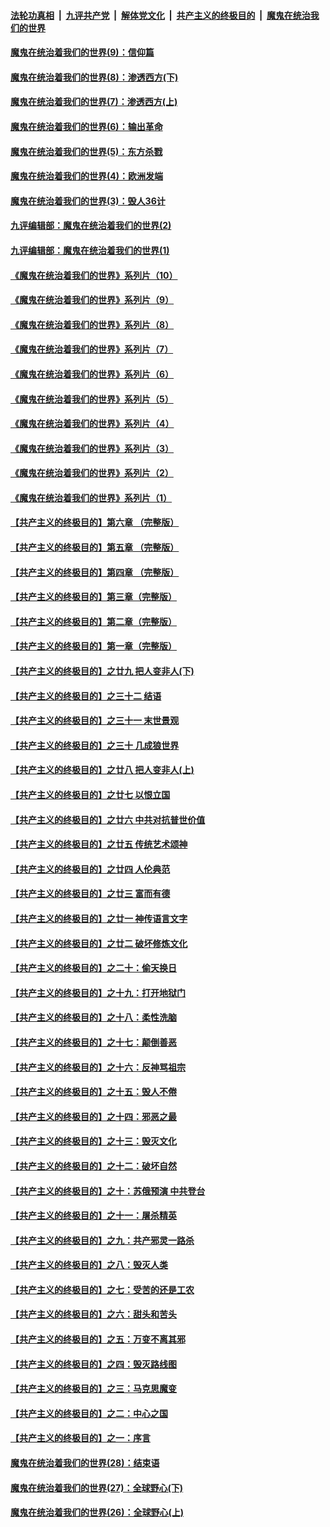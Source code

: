 

####  [法轮功真相](../../../../basic/blob/master/README.md?t=09231703) &nbsp;|&nbsp; [九评共产党](../../../../9ping.md/blob/master/README.md?t=09231703) &nbsp;|&nbsp; [解体党文化](../../../../jtdwh.md/blob/master/README.md?t=09231703)  &nbsp;|&nbsp; [共产主义的终极目的](../../../../gczydzjmd.md/blob/master/README.md?t=09231703) &nbsp;|&nbsp; [魔鬼在统治我们的世界](../../../../mgztzwmdsj.md/blob/master/README.md?t=09231703) 

#### [魔鬼在统治着我们的世界(9)：信仰篇](../pages/nsc422/n10432159.md?t=09231703) 

#### [魔鬼在统治着我们的世界(8)：渗透西方(下)](../pages/nsc422/n10429603.md?t=09231703) 

#### [魔鬼在统治着我们的世界(7)：渗透西方(上)](../pages/nsc422/n10426013.md?t=09231703) 

#### [魔鬼在统治着我们的世界(6)：输出革命](../pages/nsc422/n10421536.md?t=09231703) 

#### [魔鬼在统治着我们的世界(5)：东方杀戮](../pages/nsc422/n10417707.md?t=09231703) 

#### [魔鬼在统治着我们的世界(4)：欧洲发端](../pages/nsc422/n10414890.md?t=09231703) 

#### [魔鬼在统治着我们的世界(3)：毁人36计](../pages/nsc422/n10411583.md?t=09231703) 

#### [九评编辑部：魔鬼在统治着我们的世界(2)](../pages/nsc422/n10410036.md?t=09231703) 

#### [九评编辑部：魔鬼在统治着我们的世界(1)](../pages/nsc422/n10406825.md?t=09231703) 

#### [《魔鬼在统治着我们的世界》系列片（10）](../pages/nsc422/n12292670.md?t=09231703) 

#### [《魔鬼在统治着我们的世界》系列片（9）](../pages/nsc422/n12290859.md?t=09231703) 

#### [《魔鬼在统治着我们的世界》系列片（8）](../pages/nsc422/n12287445.md?t=09231703) 

#### [《魔鬼在统治着我们的世界》系列片（7）](../pages/nsc422/n12283425.md?t=09231703) 

#### [《魔鬼在统治着我们的世界》系列片（6）](../pages/nsc422/n12282314.md?t=09231703) 

#### [《魔鬼在统治着我们的世界》系列片（5）](../pages/nsc422/n12281419.md?t=09231703) 

#### [《魔鬼在统治着我们的世界》系列片（4）](../pages/nsc422/n12274024.md?t=09231703) 

#### [《魔鬼在统治着我们的世界》系列片（3）](../pages/nsc422/n12271322.md?t=09231703) 

#### [《魔鬼在统治着我们的世界》系列片（2）](../pages/nsc422/n12269049.md?t=09231703) 

#### [《魔鬼在统治着我们的世界》系列片（1）](../pages/nsc422/n12267575.md?t=09231703) 

#### [【共产主义的终极目的】第六章 （完整版）](../pages/nsc422/n11428913.md?t=09231703) 

#### [【共产主义的终极目的】第五章 （完整版）](../pages/nsc422/n11428912.md?t=09231703) 

#### [【共产主义的终极目的】第四章 （完整版）](../pages/nsc422/n11428907.md?t=09231703) 

#### [【共产主义的终极目的】第三章（完整版）](../pages/nsc422/n11428848.md?t=09231703) 

#### [【共产主义的终极目的】第二章（完整版）](../pages/nsc422/n11428831.md?t=09231703) 

#### [【共产主义的终极目的】第一章（完整版）](../pages/nsc422/n11417651.md?t=09231703) 

#### [【共产主义的终极目的】之廿九 把人变非人(下)](../pages/nsc422/n11344140.md?t=09231703) 

#### [【共产主义的终极目的】之三十二 结语](../pages/nsc422/n11360535.md?t=09231703) 

#### [【共产主义的终极目的】之三十一 末世景观](../pages/nsc422/n11351129.md?t=09231703) 

#### [【共产主义的终极目的】之三十 几成狼世界](../pages/nsc422/n11348280.md?t=09231703) 

#### [【共产主义的终极目的】之廿八 把人变非人(上)](../pages/nsc422/n11340492.md?t=09231703) 

#### [【共产主义的终极目的】之廿七 以恨立国](../pages/nsc422/n11336944.md?t=09231703) 

#### [【共产主义的终极目的】之廿六 中共对抗普世价值](../pages/nsc422/n11324785.md?t=09231703) 

#### [【共产主义的终极目的】之廿五 传统艺术颂神](../pages/nsc422/n11296396.md?t=09231703) 

#### [【共产主义的终极目的】之廿四 人伦典范](../pages/nsc422/n11296397.md?t=09231703) 

#### [【共产主义的终极目的】之廿三 富而有德](../pages/nsc422/n11283598.md?t=09231703) 

#### [【共产主义的终极目的】之廿一 神传语言文字](../pages/nsc422/n11263265.md?t=09231703) 

#### [【共产主义的终极目的】之廿二 破坏修炼文化](../pages/nsc422/n11245728.md?t=09231703) 

#### [【共产主义的终极目的】之二十：偷天换日](../pages/nsc422/n11238846.md?t=09231703) 

#### [【共产主义的终极目的】之十九：打开地狱门](../pages/nsc422/n11206376.md?t=09231703) 

#### [【共产主义的终极目的】之十八：柔性洗脑](../pages/nsc422/n11199994.md?t=09231703) 

#### [【共产主义的终极目的】之十七：颠倒善恶](../pages/nsc422/n11179782.md?t=09231703) 

#### [【共产主义的终极目的】之十六：反神骂祖宗](../pages/nsc422/n11166798.md?t=09231703) 

#### [【共产主义的终极目的】之十五：毁人不倦](../pages/nsc422/n11166792.md?t=09231703) 

#### [【共产主义的终极目的】之十四：邪恶之最](../pages/nsc422/n11150249.md?t=09231703) 

#### [【共产主义的终极目的】之十三：毁灭文化](../pages/nsc422/n11135227.md?t=09231703) 

#### [【共产主义的终极目的】之十二：破坏自然](../pages/nsc422/n11135214.md?t=09231703) 

#### [【共产主义的终极目的】之十：苏俄预演 中共登台](../pages/nsc422/n11118424.md?t=09231703) 

#### [【共产主义的终极目的】之十一：屠杀精英](../pages/nsc422/n11118442.md?t=09231703) 

#### [【共产主义的终极目的】之九：共产邪灵一路杀](../pages/nsc422/n11114139.md?t=09231703) 

#### [【共产主义的终极目的】之八：毁灭人类](../pages/nsc422/n11108503.md?t=09231703) 

#### [【共产主义的终极目的】之七：受苦的还是工农](../pages/nsc422/n11101809.md?t=09231703) 

#### [【共产主义的终极目的】之六：甜头和苦头](../pages/nsc422/n11096971.md?t=09231703) 

#### [【共产主义的终极目的】之五：万变不离其邪](../pages/nsc422/n11091285.md?t=09231703) 

#### [【共产主义的终极目的】之四：毁灭路线图](../pages/nsc422/n11086284.md?t=09231703) 

#### [【共产主义的终极目的】之三：马克思魔变](../pages/nsc422/n11061941.md?t=09231703) 

#### [【共产主义的终极目的】之二：中心之国](../pages/nsc422/n11047728.md?t=09231703) 

#### [【共产主义的终极目的】之一：序言](../pages/nsc422/n11086077.md?t=09231703) 

#### [魔鬼在统治着我们的世界(28)：结束语](../pages/nsc422/n10936246.md?t=09231703) 

#### [魔鬼在统治着我们的世界(27)：全球野心(下)](../pages/nsc422/n10928319.md?t=09231703) 

#### [魔鬼在统治着我们的世界(26)：全球野心(上)](../pages/nsc422/n10900318.md?t=09231703) 

